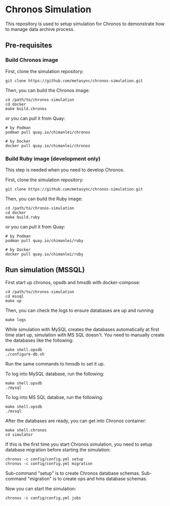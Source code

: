 # Chronos Simulation

This repository is used to setup simulation for Chronos to demonstrate how to manage data archive process.

## Pre-requisites

### Build Chronos image

First, clone the simulation repository:

```
git clone https://github.com/metasync/chronos-simulation.git
```

Then, you can build the Chronos image:

```
cd /path/to/chronos-simulation
cd docker
make build.chronos
```

or you can pull it from Quay:

```
# by Podman
podman pull quay.io/chimanlei/chronos

# by Docker
docker pull quay.io/chimanlei/chronos
```

### Build Ruby image (development only)

This step is needed when you need to develop Chronos. 

First, clone the simulation repository:

```
git clone https://github.com/metasync/chronos-simulation.git
```

Then, you can build the Ruby image:

```
cd /path/to/chronos-simulation
cd docker
make build.ruby
```

or you can pull it from Quay:

```
# by Podman
podman pull quay.io/chimanlei/ruby

# by Docker
docker pull quay.io/chimanlei/ruby
```

## Run simulation (MSSQL)

First start up chronos, opsdb and hmsdb with docker-compose:

```
cd /path/to/chronos-simulation
cd mssql
make up
```

Then, you can check the logs to ensure databases are up and running:

```
make logs
```

While simulation with MySQL creates the databases automatically at first time start up, simulation with MS SQL doesn't. You need to manually create the databases like the following:

```
make shell.opsdb
./configure-db.sh
```

Run the same commands to hmsdb to set it up.

To log into MySQL database, run the following:

```
make shell.opsdb
./mysql
```

To log into MS SQL databse, run the following:

```
make shell.opsdb
./mssql
```

After the databases are ready, you can get into Chronos container:

```
make shell.chronos
cd simulator
```

If this is the first time you start Chronos simulation, you need to setup database migration before starting the simulation:

```
chronos -c config/config.yml setup
chronos -c config/config.yml migration
```

Sub-command "setup" is to create Chronos database schemas. Sub-command "migration" is to create ops and hms database schemas.

Now you can start the simulation:

```
chronos -c config/config.yml jobs
```
